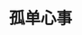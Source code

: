 ---
description: 内容为王。
layout: post
results:
- primaryGenreName: Social Networking
  version: '1.1.4'
  artworkUrl100: http://a93.phobos.apple.com/us/r30/Purple/v4/59/7e/f9/597ef9af-fac0-7b7a-be16-6dfdf687d701/mzl.qneyxlgz.png
  trackViewUrl: https://itunes.apple.com/cn/app/gu-dan-xin-shi/id717859436?mt=8&uo=4
  artworkUrl60: http://a1048.phobos.apple.com/us/r30/Purple4/v4/99/04/85/99048597-df5b-21e6-d3da-36dbb88fedec/57x57.png
  userRatingCountForCurrentVersion: 1
  sellerName: grass studio
  supportedDevices:
  - iPadFourthGen
  - iPadThirdGen
  - iPad2Wifi
  - iPhone5s
  - iPadMini
  - iPodTouchourthGen
  - iPodTouchFifthGen
  - iPadMini4G
  - iPadThirdGen4G
  - iPodTouchThirdGen
  - iPadFourthGen4G
  - iPhone-3GS
  - iPhone5
  - iPadWifi
  - iPad3G
  - iPhone4
  - iPhone5c
  - iPad23G
  - iPhone4S
  genres:
  - 社交
  - 生活
  trackName: 孤单心事
  description: '孤单心事，是一款分享心事的平台，每个人的心里总有一些不能说的心事，不能和家人朋友说，不能在微博上说，不想它埋葬在心里，变成孤单心事，那就在这里说出来吧。


    孤单心事，一个在你有心事却找不到适合的人诉说的时，可以倾诉的地方，也许有陌生人会给你带来帮助，也许你能给人带来温暖，互帮互助。这里的主题是心事，不是找对象，更不是约泡，这里是孤单心事，一个很简单很不成熟的软件。欢迎你.


    软件界面炫丽，在流量，速度，操作方面，作者最大程度的优化，体验一定会让你满意。提供注册功能，楼中楼回复，赞，踩功能，收到新回复的提示，舒适的阅读背景环境，喜欢的朋友请支持下我，谢谢大家。


    可以和陌生人分享心事，如果不希望被他人看见也可以只发布自己可见的心事哦。


    开发不容易，软件无广告，无收费，喜欢的朋友请多多支持下，谢谢。


    特别声明：请大家不要散播黄色思想，保持文明，共同营造良好的氛围，最后谢谢大家的喜欢与支持，我会继续完善它的。

    新用户请认真阅读版规页面。'
  price: 0
  trackId: 717859436
  releaseDate: '2013-12-31T22:40:59Z'
  screenshotUrls:
  - http://a4.mzstatic.com/us/r30/Purple/v4/cf/93/41/cf9341bc-167c-1387-1008-00290386c62a/screen1136x1136.jpeg
  - http://a3.mzstatic.com/us/r30/Purple6/v4/40/a7/ca/40a7ca64-2b1e-a230-2c4d-f41dc1b2542d/screen1136x1136.jpeg
  - http://a2.mzstatic.com/us/r30/Purple4/v4/fb/90/5d/fb905d32-3a2d-3d39-db48-284c87ec824a/screen1136x1136.jpeg
  - http://a2.mzstatic.com/us/r30/Purple6/v4/f3/da/1c/f3da1cc1-ca34-a5fe-7d57-31d463a15ce6/screen1136x1136.jpeg
  - http://a3.mzstatic.com/us/r30/Purple/v4/be/74/9a/be749a52-5b29-3613-3685-77dba8dd81ff/screen1136x1136.jpeg
  artistViewUrl: https://itunes.apple.com/cn/artist/grass-studio/id717859439?uo=4
  primaryGenreId: 6005
  averageUserRatingForCurrentVersion: 5
  kind: software
  fileSizeBytes: '2674944'
  bundleId: com.grassStudio.MoodShare
  releaseNotes: 增加了分享到新浪，腾讯微博，以及微信好友和朋友圈功能
  trackContentRating: 4+
  artistName: grass studio
  trackCensoredName: 孤单心事
  isGameCenterEnabled: false
  contentAdvisoryRating: 4+
  languageCodesISO2A:
  - EN
  - ZH
  features: &a []
  wrapperType: software
  artworkUrl512: http://a93.phobos.apple.com/us/r30/Purple/v4/59/7e/f9/597ef9af-fac0-7b7a-be16-6dfdf687d701/mzl.qneyxlgz.png
  formattedPrice: 免费
  artistId: 717859439
  genreIds:
  - '6005'
  - '6012'
  currency: CNY
  ipadScreenshotUrls: *a
category: 社交
tags: tag1
resultCount: 1
title: 孤单心事

---